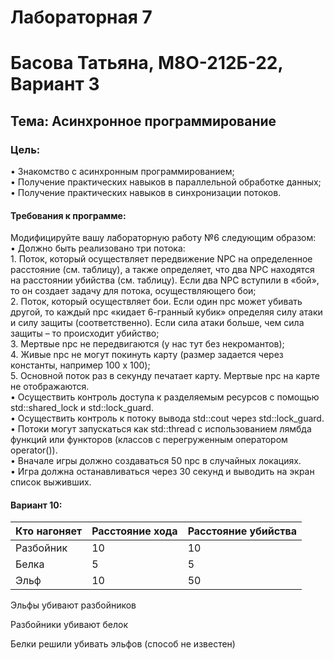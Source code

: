 # Лабораторная 7
# Басова Татьяна, М8О-212Б-22, Вариант 3
## Тема: Асинхронное программирование
### Цель: 
• Знакомство с асинхронным программированием;  
• Получение практических навыков в параллельной обработке данных;  
• Получение практических навыков в синхронизации потоков.  
#### Требования к программе:
Модифицируйте вашу лабораторную работу №6 следующим образом:  
• Должно быть реализовано три потока:  
    1. Поток, который осуществляет передвижение NPC на определенное расстояние
(см. таблицу), а также определяет, что два NPC находятся на расстоянии убийства
(см. таблицу). Если два NPC вступили в «бой», то он создает задачу для потока,
осуществляющего бои;  
    2. Поток, который осуществляет бои. Если один npc может убивать другой, то
каждый npc «кидает 6-гранный кубик» определяя силу атаки и силу защиты
(соответственно). Если сила атаки больше, чем сила защиты – то происходит
убийство;  
    3. Мертвые npc не передвигаются (у нас тут без некромантов);  
    4. Живые npc не могут покинуть карту (размер задается через константы, например
100 x 100);  
    5. Основной поток раз в секунду печатает карту. Мертвые npc на карте не
отображаются.  
• Осуществить контроль доступа к разделяемым ресурсов с помощью std::shared_lock и
std::lock_guard.  
• Осуществить контроль к потоку вывода std::cout через std::lock_guard.  
• Потоки могут запускаться как std::thread с использованием лямбда функций или
функторов (классов с перегруженным оператором operator()).  
• Вначале игры должно создаваться 50 npc в случайных локациях.  
• Игра должна останавливаться через 30 секунд и выводить на экран список выживших.  

#### Вариант 10: 
  
| Кто нагоняет | Расстояние хода | Расстояние убийства |
|--------------|-----------------|---------------------|
| Разбойник    |       10        |         10          |
| Белка        |        5        |          5          |
| Эльф         |       10        |         50          |
  
Эльфы убивают разбойников

Разбойники убивают белок

Белки решили убивать эльфов (способ не
известен)
